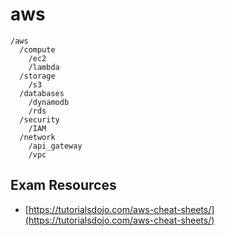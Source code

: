 # aws

```
/aws
  /compute
    /ec2
    /lambda
  /storage
    /s3
  /databases
    /dynamodb
    /rds
  /security
    /IAM
  /network
    /api_gateway
    /vpc
```

## Exam Resources

* [https://tutorialsdojo.com/aws-cheat-sheets/](https://tutorialsdojo.com/aws-cheat-sheets/)
